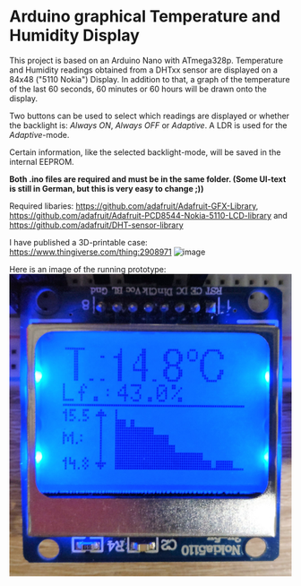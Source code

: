 # Arduino graphical Temperature and Humidity Display

This project is based on an Arduino Nano with ATmega328p.
Temperature and Humidity readings obtained from a DHTxx sensor are displayed on a 84x48 ("5110 Nokia") Display.
In addition to that, a graph of the temperature of the last 60 seconds, 60 minutes or 60 hours will be drawn onto the display.

Two buttons can be used to select which readings are displayed or whether the backlight is: 
_Always ON_, _Always OFF_ or _Adaptive_. A LDR is used for the _Adaptive_-mode.

Certain information, like the selected backlight-mode, will be saved in the internal EEPROM.

**Both .ino files are required and must be in the same folder. (Some UI-text is still in German, but this is very easy to change ;))**

Required libaries:
https://github.com/adafruit/Adafruit-GFX-Library,
https://github.com/adafruit/Adafruit-PCD8544-Nokia-5110-LCD-library and
https://github.com/adafruit/DHT-sensor-library

I have published a 3D-printable case:
https://www.thingiverse.com/thing:2908971
![image](https://cdn.thingiverse.com/renders/e4/b7/b4/40/48/969ad4494cfff08b923eb10d758e1cd6_preview_featured.jpg)

Here is an image of the running prototype:
![prototype](https://github.com/wilhelmzeuschner/arduino_graphical_temperature_display/blob/master/images/IMG_20180402_212118.jpg)
